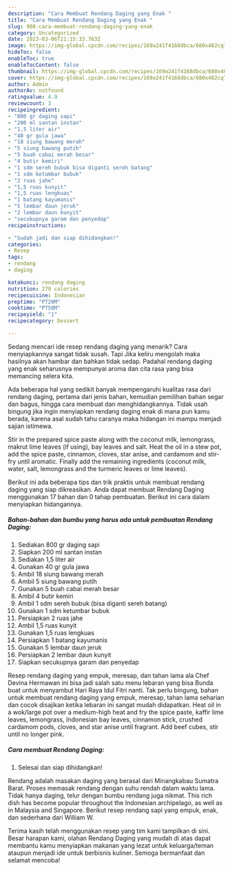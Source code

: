 ```yaml
---
description: "Cara Membuat Rendang Daging yang Enak "
title: "Cara Membuat Rendang Daging yang Enak "
slug: 908-cara-membuat-rendang-daging-yang-enak
category: Uncategorized
date: 2023-03-06T21:15:33.763Z
image: https://img-global.cpcdn.com/recipes/169a241f4168dbca/680x482cq70/rendang-daging-foto-resep-utama.jpg
hideToc: false
enableToc: true
enableTocContent: false
thumbnail: https://img-global.cpcdn.com/recipes/169a241f4168dbca/680x482cq70/rendang-daging-foto-resep-utama.jpg
cover: https://img-global.cpcdn.com/recipes/169a241f4168dbca/680x482cq70/rendang-daging-foto-resep-utama.jpg
author: Admin
authorAv: notfound
ratingvalue: 4.9
reviewcount: 3
recipeingredient:
- "800 gr daging sapi"
- "200 ml santan instan"
- "1,5 liter air"
- "40 gr gula jawa"
- "18 siung bawang merah"
- "5 siung bawang putih"
- "5 buah cabai merah besar"
- "4 butir kemiri"
- "1 sdm sereh bubuk bisa diganti sereh batang"
- "1 sdm ketumbar bubuk"
- "2 ruas jahe"
- "1,5 ruas kunyit"
- "1,5 ruas lengkuas"
- "1 batang kayumanis"
- "5 lembar daun jeruk"
- "2 lembar daun kunyit"
- "secukupnya garam dan penyedap"
recipeinstructions:

- "Sudah jadi dan siap dihidangkan!"
categories:
- Resep
tags:
- rendang
- daging

katakunci: rendang daging 
nutrition: 279 calories
recipecuisine: Indonesian
preptime: "PT20M"
cooktime: "PT58M"
recipeyield: "1"
recipecategory: Dessert

---
```



Sedang mencari ide resep rendang daging yang menarik? Cara menyiapkannya sangat tidak susah. Tapi Jika keliru mengolah maka hasilnya akan hambar dan bahkan tidak sedap. Padahal rendang daging yang enak seharusnya mempunyai aroma dan cita rasa yang bisa memancing selera kita.


Ada beberapa hal yang sedikit banyak mempengaruhi kualitas rasa dari rendang daging, pertama dari jenis bahan, kemudian pemilihan bahan segar dan bagus, hingga cara membuat dan menghidangkannya. Tidak usah bingung jika ingin menyiapkan rendang daging enak di mana pun kamu berada, karena asal sudah tahu caranya maka hidangan ini mampu menjadi sajian istimewa.

Stir in the prepared spice paste along with the coconut milk, lemongrass, makrut lime leaves (if using), bay leaves and salt. Heat the oil in a stew pot, add the spice paste, cinnamon, cloves, star anise, and cardamom and stir-fry until aromatic. Finally add the remaining ingredients (coconut milk, water, salt, lemongrass and the turmeric leaves or lime leaves).


Berikut ini ada beberapa tips dan trik praktis untuk membuat rendang daging yang siap dikreasikan. Anda dapat membuat Rendang Daging menggunakan 17 bahan dan 0 tahap pembuatan. Berikut ini cara dalam menyiapkan hidangannya.

<!--inarticleads1-->

##### Bahan-bahan dan bumbu yang harus ada untuk pembuatan Rendang Daging:

1. Sediakan 800 gr daging sapi
1. Siapkan 200 ml santan instan
1. Sediakan 1,5 liter air
1. Gunakan 40 gr gula jawa
1. Ambil 18 siung bawang merah
1. Ambil 5 siung bawang putih
1. Gunakan 5 buah cabai merah besar
1. Ambil 4 butir kemiri
1. Ambil 1 sdm sereh bubuk (bisa diganti sereh batang)
1. Gunakan 1 sdm ketumbar bubuk
1. Persiapkan 2 ruas jahe
1. Ambil 1,5 ruas kunyit
1. Gunakan 1,5 ruas lengkuas
1. Persiapkan 1 batang kayumanis
1. Gunakan 5 lembar daun jeruk
1. Persiapkan 2 lembar daun kunyit
1. Siapkan secukupnya garam dan penyedap


Resep rendang daging yang empuk, meresap, dan tahan lama ala Chef Devina Hermawan ini bisa jadi salah satu menu lebaran yang bisa Bunda buat untuk menyambut Hari Raya Idul Fitri nanti. Tak perlu bingung, bahan untuk membuat rendang daging yang empuk, meresap, tahan lama seharian dan cocok disajikan ketika lebaran ini sangat mudah didapatkan. Heat oil in a wok/large pot over a medium-high heat and fry the spice paste, kaffir lime leaves, lemongrass, Indonesian bay leaves, cinnamon stick, crushed cardamom pods, cloves, and star anise until fragrant. Add beef cubes, stir until no longer pink. 

<!--inarticleads2-->

##### Cara membuat Rendang Daging:


1. Selesai dan siap dihidangkan!

Rendang adalah masakan daging yang berasal dari Minangkabau Sumatra Barat. Proses memasak rendang dengan suhu rendah dalam waktu lama. Tidak hanya daging, telur dengan bumbu rendang juga nikmat. This rich dish has become popular throughout the Indonesian archipelago, as well as in Malaysia and Singapore. Berikut resep rendang sapi yang empuk, enak, dan sederhana dari William W. 

Terima kasih telah menggunakan resep yang tim kami tampilkan di sini. Besar harapan kami, olahan Rendang Daging yang mudah di atas dapat membantu kamu menyiapkan makanan yang lezat untuk keluarga/teman ataupun menjadi ide untuk berbisnis kuliner. Semoga bermanfaat dan selamat mencoba!
